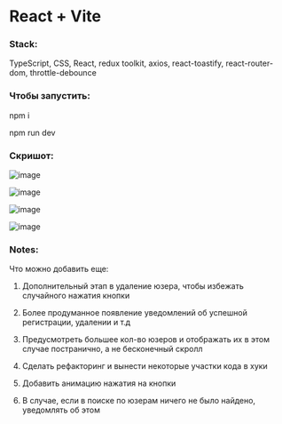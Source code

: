 # React + Vite

### Stack:
TypeScript, CSS, React, redux toolkit, axios, react-toastify, react-router-dom, throttle-debounce

### Чтобы запустить:
npm i

npm run dev

### Скришот:
![image](https://github.com/LinaKv/testFrontUsers/assets/107919324/6c0b2b6d-0976-42af-b106-4facbbfe9f30)

![image](https://github.com/LinaKv/testFrontUsers/assets/107919324/02403817-82ff-4a29-9822-d977997cc5b8)

![image](https://github.com/LinaKv/testFrontUsers/assets/107919324/c4e1553a-5461-46cc-905a-057639da138d)

![image](https://github.com/LinaKv/testFrontUsers/assets/107919324/0ea72915-81bd-4332-8f21-82829a719745)

### Notes:
Что можно добавить еще:

1) Дополнительный этап в удаление юзера, чтобы избежать случайного нажатия кнопки

2) Более продуманное появление уведомлений об успешной регистрации, удалении и т.д

3) Предусмотреть большее кол-во юзеров и отображать их в этом случае постранично, а не бесконечный скролл

4) Сделать рефакторинг и вынести некоторые участки кода в хуки

5) Добавить анимацию нажатия на кнопки

6) В случае, если в поиске по юзерам ничего не было найдено, уведомлять об этом
